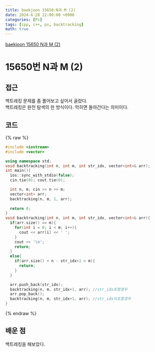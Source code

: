 ```yaml
---
title: baekjoon 15650:N과 M (2)
date: 2024-6-28 22:00:00 +0900
categories: [Ps]
tags: [cpp, c++, ps, backtracking]
math: true
---
```


[baekjoon 15650 N과 M (2)](https://www.acmicpc.net/problem/15650)

# 15650번 N과 M (2)

## 접근
백트레킹 문제를 좀 풀어보고 싶어서 골랐다.  
백트레킹은 완전 탐색의 한 방식이다. 막히면 돌아간다는 의미이다.

## 코드
{% raw %}
```cpp
#include <iostream>
#include <vector>

using namespace std;
void backtracking(int n, int m, int str_idx, vector<int>& arr);
int main(){
  ios::sync_with_stdio(false);
  cin.tie(0); cout.tie(0);

  int n, m; cin >> n >> m;
  vector<int> arr;
  backtracking(n, m, 1, arr);
  
  return 0;
}
void backtracking(int n, int m, int str_idx, vector<int>& arr){
  if(arr.size() == m){
    for(int i = 0; i < m; i++){
      cout << arr[i] << ' ';
    }
    cout << '\n';
    return;
  }
  else{
    if(arr.size() + n - str_idx+1 < m){
      return;
    }
  }

  arr.push_back(str_idx);
  backtracking(n, m, str_idx+1, arr); //str_idx포함경우
  arr.pop_back();
  backtracking(n, m, str_idx+1, arr); //str_idx미포함경우
}
```
{% endraw %}
 

## 배운 점
백트레킹을 해보았다.
